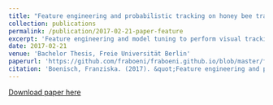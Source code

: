 ```yaml
---
title: "Feature engineering and probabilistic tracking on honey bee trajectories"
collection: publications
permalink: /publication/2017-02-21-paper-feature
excerpt: 'Feature engineering and model tuning to perform visual tracking of marked honey bees on a hive.'
date: 2017-02-21
venue: 'Bachelor Thesis, Freie Universität Berlin'
paperurl: 'https://github.com/fraboeni/fraboeni.github.io/blob/master/files/Bachelor-Boenisch.pdf'
citation: 'Boenisch, Franziska. (2017). &quot;Feature engineering and probabilistic tracking on honey bee trajectories.&quot; <i>Bachelor Thesis</i>. Freie Universität Berlin.'
---
```


[Download paper here](https://www.mi.fu-berlin.de/inf/groups/ag-ki/Theses/Completed-theses/Bachelor-theses/2017/Boenisch/Bachelor-Boenisch.pdf)

